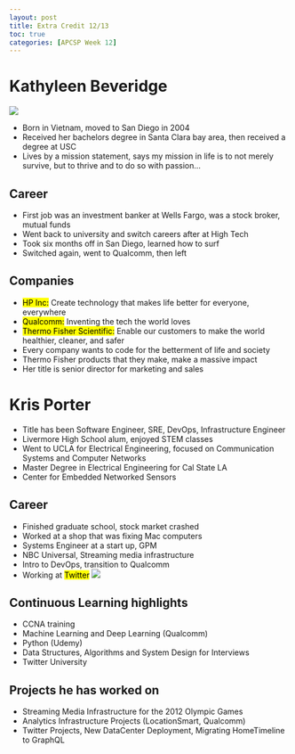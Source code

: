 ```yaml
---
layout: post
title: Extra Credit 12/13 
toc: true
categories: [APCSP Week 12]
---
```


# Kathyleen Beveridge
![]({{site.baseurl}}/images/kathlyeen.png)
- Born in Vietnam, moved to San Diego in 2004
- Received her bachelors degree in Santa Clara bay area, then received a degree at USC
- Lives by a mission statement, says my mission in life is to not merely survive, but to thrive and to do so with passion...
## Career
- First job was an investment banker at Wells Fargo, was a stock broker, mutual funds
- Went back to university and switch careers after at High Tech
- Took six months off in San Diego, learned how to surf
- Switched again, went to Qualcomm, then left
## Companies
- <mark>HP Inc:</mark> Create technology that makes life better for everyone, everywhere
- <mark>Qualcomm:</mark> Inventing the tech the world loves
- <mark>Thermo Fisher Scientific:</mark> Enable our customers to make the world healthier, cleaner, and safer
- Every company wants to code for the betterment of life and society
- Thermo Fisher products that they make, make a massive impact
- Her title is senior director for marketing and sales

# Kris Porter
- Title has been Software Engineer, SRE, DevOps, Infrastructure Engineer
- Livermore High School alum, enjoyed STEM classes
- Went to UCLA for Electrical Engineering, focused on Communication Systems and Computer Networks
- Master Degree in Electrical Engineering for Cal State LA
- Center for Embedded Networked Sensors
## Career
- Finished graduate school, stock market crashed
- Worked at a shop that was fixing Mac computers
- Systems Engineer at a start up, GPM 
- NBC Universal, Streaming media infrastructure
- Intro to DevOps, transition to Qualcomm
- Working at <mark>Twitter</mark> 
![]({{site.baseurl}}/images/twitter.png)
## Continuous Learning highlights
- CCNA training
- Machine Learning and Deep Learning (Qualcomm)
- Python (Udemy)
- Data Structures, Algorithms and System Design for Interviews
- Twitter University
## Projects he has worked on
- Streaming Media Infrastructure for the 2012 Olympic Games
- Analytics Infrastructure Projects (LocationSmart, Qualcomm)
- Twitter Projects, New DataCenter Deployment, Migrating HomeTimeline to GraphQL
